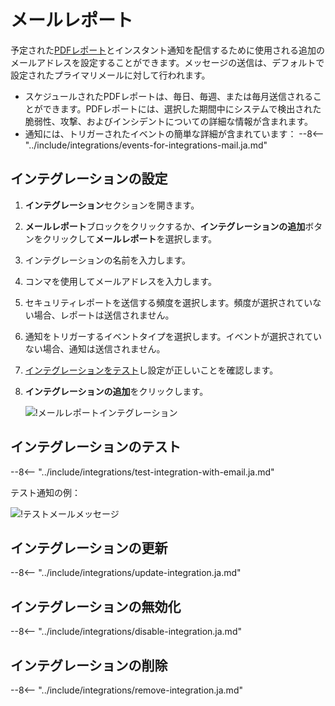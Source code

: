 # メールレポート

予定された[PDFレポート](../../../user-guides/search-and-filters/custom-report.ja.md)とインスタント通知を配信するために使用される追加のメールアドレスを設定することができます。メッセージの送信は、デフォルトで設定されたプライマリメールに対して行われます。

* スケジュールされたPDFレポートは、毎日、毎週、または毎月送信されることができます。PDFレポートには、選択した期間中にシステムで検出された脆弱性、攻撃、およびインシデントについての詳細な情報が含まれます。
* 通知には、トリガーされたイベントの簡単な詳細が含まれています：
    --8<-- "../include/integrations/events-for-integrations-mail.ja.md"

## インテグレーションの設定

1. **インテグレーション**セクションを開きます。
2. **メールレポート**ブロックをクリックするか、**インテグレーションの追加**ボタンをクリックして**メールレポート**を選択します。
3. インテグレーションの名前を入力します。
4. コンマを使用してメールアドレスを入力します。
5. セキュリティレポートを送信する頻度を選択します。頻度が選択されていない場合、レポートは送信されません。
6. 通知をトリガーするイベントタイプを選択します。イベントが選択されていない場合、通知は送信されません。
7. [インテグレーションをテスト](#テスト-インテグレーション)し設定が正しいことを確認します。
8. **インテグレーションの追加**をクリックします。

    ![!メールレポートインテグレーション](../../../images/user-guides/settings/integrations/add-email-report-integration.png)

## インテグレーションのテスト

--8<-- "../include/integrations/test-integration-with-email.ja.md"

テスト通知の例：

![!テストメールメッセージ](../../../images/user-guides/settings/integrations/test-email-scope-changed.png)

## インテグレーションの更新

--8<-- "../include/integrations/update-integration.ja.md"

## インテグレーションの無効化

--8<-- "../include/integrations/disable-integration.ja.md"

## インテグレーションの削除

--8<-- "../include/integrations/remove-integration.ja.md"